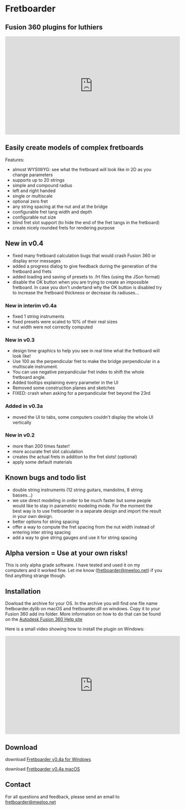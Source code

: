 #  Fretboarder
##  Fusion 360 plugins for luthiers

<iframe width="560" height="315" src="https://www.youtube.com/embed/HSuFJhZLFmo" frameborder="0" allow="autoplay; encrypted-media" allowfullscreen></iframe>

## Easily create models of complex fretboards
Features:
* almost WYSIWYG: see what the fretboard will look like in 2D as you change parameters
* supports up to 20 strings
* simple and compound radius
* left and right handed
* single or multiscale
* optional zero fret
* any string spacing at the nut and at the bridge
* configurable fret tang width and depth
* configurable nut size
* blind fret slot support (to hide the end of the fret tangs in the fretboard) 
* create nicely rounded frets for rendering purpose

## New in v0.4
* fixed many fretboard calculation bugs that would crash Fusion 360 or display error messages
* added a progress dialog to give feedback during the generation of the fretboard and frets
* added loading and saving of presets to .frt files (using the JSon format)
* disable the OK button when you are trying to create an impossible fretboard. In case you don't undertand why the OK button is disabled try to increase the fretboard thickness or decrease its radiuses...
### New in interim v0.4a
* fixed 1 string instruments
* fixed presets were scaled to 10% of their real sizes
* nut width were not correctly computed 

### New in v0.3
* design time graphics to help you see in real time what the fretboard will look like!
* Use 100 as the perpendicular fret to make the bridge perpendicular in a multiscale instrument.
* You can use negative perpandicular fret index to shift the whole fretboard angle.
* Added tooltips explaining every parameter in the UI
* Removed some construction planes and sketches
* FIXED: crash when asking for a perpandicular fret beyond the 23rd
### Added in v0.3a
* moved the UI to tabs, some computers couldn't display the whole UI vertically

### New in v0.2
* more than 200 times faster!
* more accurate fret slot calculation
* creates the actual frets in addition to the fret slots! (optional)
* apply some default materials

## Known bugs and todo list
* double string instruments (12 string guitars, mandolins, 8 string basses...)
* we use direct modeling in order to be much faster but some people would like to stay in parametric modeling mode. For the moment the best way is to use fretboarder in a separate design and import the result in your own design.
* better options for string spacing
* offer a way to compute the fret spacing from the nut width instead of entering inter string spacing
* add a way to give string gauges and use it for string spacing 

## Alpha version = Use at your own risks!
This is only alpha grade software.
I have tested and used it on my computers and it worked fine. Let me know (<fretboarder@meeloo.net>) if you find anything strange though.  

## Installation
Dowload the archive for your OS. In the archive you will find one file name fretboarder.dylib on macOS and fretboarder.dll on windows. Copy it to your Fusion 360 add ins folder. More information on how to do that can be found on the [Autodesk Fusion 360 Help site](https://knowledge.autodesk.com/support/fusion-360/troubleshooting/caas/sfdcarticles/sfdcarticles/How-to-install-an-ADD-IN-and-Script-in-Fusion-360.html)

Here is a small video showing how to install the plugin on Windows:
<iframe width="560" height="315" src="https://www.youtube.com/embed/e96nMz-E10Y" frameborder="0" allow="autoplay; encrypted-media" allowfullscreen></iframe>

## Download
download [Fretboarder v0.4a for Windows](bin/windows/Fretboarder_win_0.4a.zip)

download [Fretboarder v0.4a macOS](bin/macOS/Fretboarder_mac_0.4a.zip)

## Contact
For all questions and feedback, please send an email to <fretboarder@meeloo.net>
